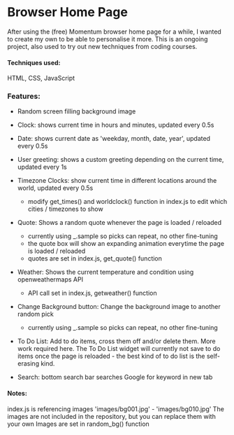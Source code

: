 # Browser Home Page
After using the (free) Momentum browser home page for a while, I wanted to create my own to be able to personalise it more. 
This is an ongoing project, also used to try out new techniques from coding courses.

#### Techniques used:
HTML, CSS, JavaScript

### Features:

- Random screen filling background image

- Clock: shows current time in hours and minutes, updated every 0.5s
- Date: shows current date as 'weekday, month, date, year', updated every 0.5s
- User greeting: shows a custom greeting depending on the current time, updated every 1s

- Timezone Clocks: show current time in different locations around the world, updated every 0.5s
    - modify get_times() and worldclock() function in index.js to edit which cities / timezones to show

- Quote: Shows a random quote whenever the page is loaded / reloaded 
    - currently using _.sample so picks can repeat, no other fine-tuning
    - the quote box will show an expanding animation everytime the page is loaded / reloaded
    - quotes are set in index.js, get_quote() function

- Weather: Shows the current temperature and condition using openweathermaps API
    - API call set in index.js, getweather() function

- Change Background button: Change the background image to another random pick 
    - currently using _.sample so picks can repeat, no other fine-tuning

- To Do List: Add to do items, cross them off and/or delete them. More work required here. The To Do List widget will currently not save to do items once the page is reloaded - the best kind of to do list is the self-erasing kind. 

- Search: bottom search bar searches Google for keyword in new tab



#### Notes:

index.js is referencing images 'images/bg001.jpg' - 'images/bg010.jpg'
The images are not included in the repository, but you can replace them with your own
Images are set in random_bg() function